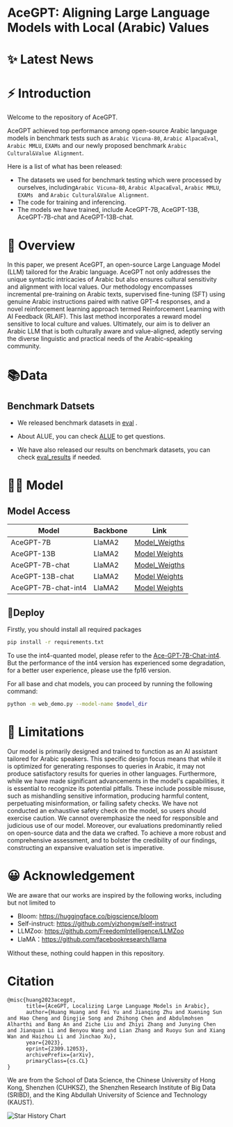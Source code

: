 # AceGPT:  Aligning Large Language Models with Local (Arabic) Values

# ✨ Latest News


# ⚡ Introduction

Welcome to the repository of AceGPT.

AceGPT achieved top performance among open-source Arabic language models in benchmark tests such as `Arabic Vicuna-80`, `Arabic AlpacaEval`, `Arabic MMLU`, `EXAMs` and our newly proposed benchmark `Arabic Cultural&Value Alignment`.

Here is a list of what has been released:
* The datasets we used for benchmark testing which were processed by ourselves, including`Arabic Vicuna-80`, `Arabic AlpacaEval`, `Arabic MMLU`, `EXAMs ` and `Arabic Cultural&Value Alignment`.
* The code for training and inferencing.
* The models we have trained, include AceGPT-7B, AceGPT-13B, AceGPT-7B-chat and AceGPT-13B-chat.

# 💭 Overview
In this paper, we present AceGPT, an open-source Large Language Model (LLM) tailored for the Arabic language. AceGPT not only addresses the unique syntactic intricacies of Arabic but also ensures cultural sensitivity and alignment with local values. Our methodology encompasses incremental pre-training on Arabic texts, supervised fine-tuning (SFT) using genuine Arabic instructions paired with native GPT-4 responses, and a novel reinforcement learning approach termed Reinforcement Learning with AI Feedback (RLAIF). This last method incorporates a reward model sensitive to local culture and values. Ultimately, our aim is to deliver an Arabic LLM that is both culturally aware and value-aligned, adeptly serving the diverse linguistic and practical needs of the Arabic-speaking community.

# 📚Data
## Benchmark Datsets
* We released benchmark datasets in [eval](https://github.com/FreedomIntelligence/AceGPT/tree/main/eval) .  

  
* About ALUE, you can check [ALUE](https://www.alue.org/tasks) to get questions. 

 
* We have also released our results on benchmark datasets, you can check  [eval_results](https://github.com/FreedomIntelligence/AceGPT/tree/main/eval_results) if needed.  

# 👨‍⚕️ Model

## Model Access
| Model                | Backbone      | Link                                                                          |
|----------------------|---------------|-------------------------------------------------------------------------------|
| AceGPT-7B | LlaMA2 | [Model_Weigths](https://huggingface.co/FreedomIntelligence/AceGPT-7B) |
| AceGPT-13B     | LlaMA2  | [Model Weights](https://huggingface.co/FreedomIntelligence/AceGPT-13B)      |
| AceGPT-7B-chat | LlaMA2  | [Model_Weigths](https://huggingface.co/FreedomIntelligence/AceGPT-7B-chat) |
| AceGPT-13B-chat     | LlaMA2  | [Model Weights](https://huggingface.co/FreedomIntelligence/AceGPT-13B-chat)      |
|AceGPT-7B-chat-int4|LlaMA2| [Model Weights](https://huggingface.co/FreedomIntelligence/AceGPT-7b-chat-GPTQ) |



## 🧐Deploy

Firstly, you should install all required packages
```bash
pip install -r requirements.txt
```

To use the int4-quanted model, please refer to the [Ace-GPT-7B-Chat-int4](https://huggingface.co/FreedomIntelligence/AceGPT-7b-chat-GPTQ). But the performance of the int4 version has experienced some degradation, for a better user experience, please use the fp16 version.

For all base and chat models, you can proceed by running the following command:
```bash
python -m web_demo.py --model-name $model_dir
```
# 🤖 Limitations
Our model is primarily designed and trained to function as an AI assistant tailored for Arabic speakers. This specific design focus means that while it is optimized for generating responses to queries in Arabic, it may not produce satisfactory results for queries in other languages. Furthermore, while we have made significant advancements in the model's capabilities, it is essential to recognize its potential pitfalls. These include possible misuse, such as mishandling sensitive information, producing harmful content, perpetuating misinformation, or failing safety checks. We have not conducted an exhaustive safety check on the model, so users should exercise caution. We cannot overemphasize the need for responsible and judicious use of our model. Moreover, our evaluations predominantly relied on open-source data and the data we crafted. To achieve a more robust and comprehensive assessment, and to bolster the credibility of our findings, constructing an expansive evaluation set is imperative.

# 😀 Acknowledgement

We are aware that our works are inspired by the following works, including but not limited to

- Bloom: https://huggingface.co/bigscience/bloom
- Self-instruct: https://github.com/yizhongw/self-instruct
- LLMZoo: https://github.com/FreedomIntelligence/LLMZoo
- LlaMA：https://github.com/facebookresearch/llama
  
Without these, nothing could happen in this repository.


# Citation
```
@misc{huang2023acegpt,
      title={AceGPT, Localizing Large Language Models in Arabic}, 
      author={Huang Huang and Fei Yu and Jianqing Zhu and Xuening Sun and Hao Cheng and Dingjie Song and Zhihong Chen and Abdulmohsen Alharthi and Bang An and Ziche Liu and Zhiyi Zhang and Junying Chen and Jianquan Li and Benyou Wang and Lian Zhang and Ruoyu Sun and Xiang Wan and Haizhou Li and Jinchao Xu},
      year={2023},
      eprint={2309.12053},
      archivePrefix={arXiv},
      primaryClass={cs.CL}
}
```
We are from the School of Data Science, the Chinese University of Hong Kong, Shenzhen (CUHKSZ), the Shenzhen Research Institute of Big Data (SRIBD), and the King Abdullah University of Science and Technology (KAUST).



<picture>
  <source media="(prefers-color-scheme: dark)" srcset="https://api.star-history.com/svg?repos=FreedomIntelligence/AceGPT&type=Date&theme=dark" />
  <source media="(prefers-color-scheme: light)" srcset="https://api.star-history.com/svg?repos=FreedomIntelligence/AceGPT&type=Date" />
  <img alt="Star History Chart" src="" />
</picture>

